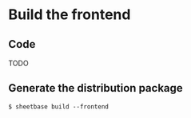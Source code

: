 # Build the frontend

## Code

TODO

## Generate the distribution package

`$ sheetbase build --frontend`